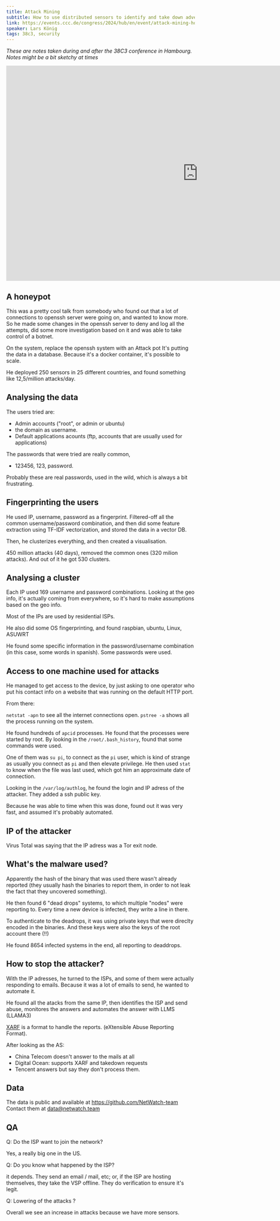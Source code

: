 ```yaml
---
title: Attack Mining
subtitle: How to use distributed sensors to identify and take down adversaries
link: https://events.ccc.de/congress/2024/hub/en/event/attack-mining-how-to-use-distributed-sensors-to-identify-and-take-down-adversaries/
speaker: Lars König
tags: 38c3, security
---
```

*These are notes taken during and after the 38C3 conference in Hambourg. Notes might be a bit sketchy at times*

<iframe width="1024" height="576" src="https://media.ccc.de/v/38c3-attack-mining-how-to-use-distributed-sensors-to-identify-and-take-down-adversaries/oembed" frameborder="0" allowfullscreen></iframe>

## A honeypot

This was a pretty cool talk from somebody who found out that a lot of
connections to openssh server were going on, and wanted to know more. So he made
some changes in the openssh server to deny and log all the attempts, did some
more investigation based on it and was able to take control of a botnet.

On the system, replace the openssh system with an Attack pot
It's putting the data in a database.
Because it's a docker container, it's possible to scale.

He deployed 250 sensors in 25 different countries, and found something like 12,5/million attacks/day.

## Analysing the data

The users tried are:

- Admin accounts ("root", or admin or ubuntu)
- the domain as username.
- Default applications acounts (ftp, accounts that are usually used for applications)

The passwords that were tried are really common,

- 123456, 123, password. 

Probably these are real passwords, used in the wild, which is always a bit frustrating.

## Fingerprinting the users

He used IP, username, password as a fingerprint. Filtered-off all the common
username/password combination, and then did some feature extraction using TF-IDF
vectorization, and stored the data in a vector DB.

Then, he clusterizes everything, and then created a visualisation.

450 million attacks (40 days), removed the common ones (320 milion attacks). And out of it he got 530 clusters. 

## Analysing a cluster

Each IP used 169 username and password combinations. Looking at the geo info, it's actually coming from everywhere, so it's hard to make assumptions based on the geo info.

Most of the IPs are used by residential ISPs.

He also did some OS fingerprinting, and found raspbian, ubuntu, Linux, ASUWRT

He found some specific information in the password/username combination (in this case, some words in spanish). 
Some passwords were used.

## Access to one machine used for attacks

He managed to get access to the device, by just asking to one operator who put
his contact info on a website that was running on the default HTTP port.

From there:

`netstat -apn` to see all the internet connections open.
`pstree -a` shows all the process running on the system.

He found hundreds of `apcid` processes. He found that the processes were started by root.
By looking in the `/root/.bash_history`, found that some commands were used.

One of them was `su pi`, to connect as the `pi` user, which is kind of strange
as usually you connect as `pi` and then elevate privilege. He then used `stat`
to know when the file was last used, which got him an approximate date of
connection.

Looking in the `/var/log/authlog`, he found the login and IP adress of the
attacker. They added a ssh public key.

Because he was able to time when this was done, found out it was very fast, and
assumed it's probably automated.

## IP of the attacker

Virus Total was saying that the IP adress was a Tor exit node.

## What's the malware used?

Apparently the hash of the binary that was used there wasn't already reported (they usually hash the binaries to report them, in order to not leak the fact that they uncovered something).

He then found 6 "dead drops" systems, to which multiple "nodes" were reporting to. Every time a new device is infected, they write a line in there.

To authenticate to the deadrops, it was using private keys that were direclty encoded in the binaries. And these keys were also the keys of the root account there (!!)

He found 8654 infected systems in the end, all reporting to deaddrops.

## How to stop the attacker?

With the IP adresses, he turned to the ISPs, and some of them were actually responding to emails. Because it was a lot of emails to send, he wanted to automate it. 

He found all the atacks from the same IP, then identifies the ISP and send abuse, monitores the answers and automates the answer with LLMS (LLAMA3)

[XARF](https://github.com/abusix/xarf) is a format to handle the reports. (eXtensible Abuse Reporting Format). 

After looking as the AS:

- China Telecom doesn't answer to the mails at all
- Digital Ocean: supports XARF and takedown requests
- Tencent answers but say they don't process them.

## Data

The data is public and available at https://github.com/NetWatch-team
Contact them at data@netwatch.team

## QA

Q: Do the ISP want to join the network?

Yes, a really big one in the US. 

Q: Do you know what happened by the ISP?

it depends. They send an email / mail, etc; or, if the ISP are hosting themselves, they take the VSP offline. They do verification to ensure it's legit.

Q: Lowering of the attacks ?

Overall we see an increase in attacks because we have more sensors. 
